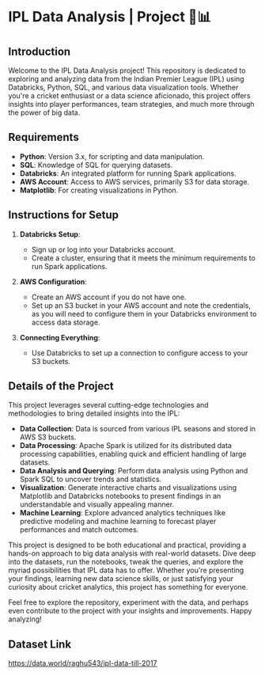 # IPL Data Analysis |  Project 🏏📊

## Introduction
Welcome to the IPL Data Analysis project! 
This repository is dedicated to exploring and analyzing data from the Indian Premier League (IPL) using Databricks, Python, SQL, and various data visualization tools. 
Whether you're a cricket enthusiast or a data science aficionado, this project offers insights into player performances, team strategies, and much more through the power of
big data.

## Requirements
- **Python**: Version 3.x, for scripting and data manipulation.
- **SQL**: Knowledge of SQL for querying datasets.
- **Databricks**: An integrated platform for running Spark applications.
- **AWS Account**: Access to AWS services, primarily S3 for data storage.
- **Matplotlib**: For creating visualizations in Python.

## Instructions for Setup
1. **Databricks Setup**:
   - Sign up or log into your Databricks account.
   - Create a cluster, ensuring that it meets the minimum requirements to run Spark applications.

2. **AWS Configuration**:
   - Create an AWS account if you do not have one.
   - Set up an S3 bucket in your AWS account and note the credentials, as you will need to configure them in your Databricks environment to access data storage.

3. **Connecting Everything**:
   - Use Databricks to set up a connection to configure access to your S3 buckets.

## Details of the Project
This project leverages several cutting-edge technologies and methodologies to bring detailed insights into the IPL:
- **Data Collection**: Data is sourced from various IPL seasons and stored in AWS S3 buckets.
- **Data Processing**: Apache Spark is utilized for its distributed data processing capabilities, enabling quick and efficient handling of large datasets.
- **Data Analysis and Querying**: Perform data analysis using Python and Spark SQL to uncover trends and statistics.
- **Visualization**: Generate interactive charts and visualizations using Matplotlib and Databricks notebooks to present findings in an understandable and visually appealing
   manner.
- **Machine Learning**: Explore advanced analytics techniques like predictive modeling and machine learning to forecast player performances and match outcomes.

This project is designed to be both educational and practical, providing a hands-on approach to big data analysis with real-world datasets.
Dive deep into the datasets, run the notebooks, tweak the queries, and explore the myriad possibilities that IPL data has to offer. 
Whether you're presenting your findings, learning new data science skills, or just satisfying your curiosity about cricket analytics, 
this project has something for everyone.

Feel free to explore the repository, experiment with the data, and perhaps even contribute to the project with your insights and improvements. Happy analyzing!

## Dataset Link

https://data.world/raghu543/ipl-data-till-2017
